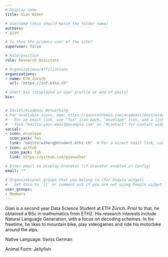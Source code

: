 ```yaml
---
# Display name
title: Gian Wiher

# Username (this should match the folder name)
authors:
- gian

# Is this the primary user of the site?
superuser: false

# Role/position
role: Research Assistant

# Organizations/Affiliations
organizations:
- name: ETH Zürich
  url: "https://inf.ethz.ch"

# Short bio (displayed in user profile at end of posts)
bio: 


# Social/Academic Networking
# For available icons, see: https://sourcethemes.com/academic/docs/widgets/#icons
#   For an email link, use "fas" icon pack, "envelope" icon, and a link in the
#   form "mailto:your-email@example.com" or "#contact" for contact widget.
social:
- icon: envelope
  icon_pack: fas
  link: "mailto:wiherg@student.ethz.ch"  # For a direct email link, use "mailto:test@example.org".
- icon: github
  icon_pack: fab
  link: https://github.com/gianwiher

# Enter email to display Gravatar (if Gravatar enabled in Config)
email: ""
  
# Organizational groups that you belong to (for People widget)
#   Set this to `[]` or comment out if you are not using People widget.  
user_groups:
- Members
---
```


Gian is a second year Data Science Student at ETH Zürich. Prior to that, he obtained a BSc in mathematics from ETHZ. His research interests include Natural Language Generation, with a focus on decoding schemes. In his freetime, he likes to mountain bike, play videogames and ride his motorbike around the alps. 

Native Language: Swiss German

Animal Form: Jellyfish
